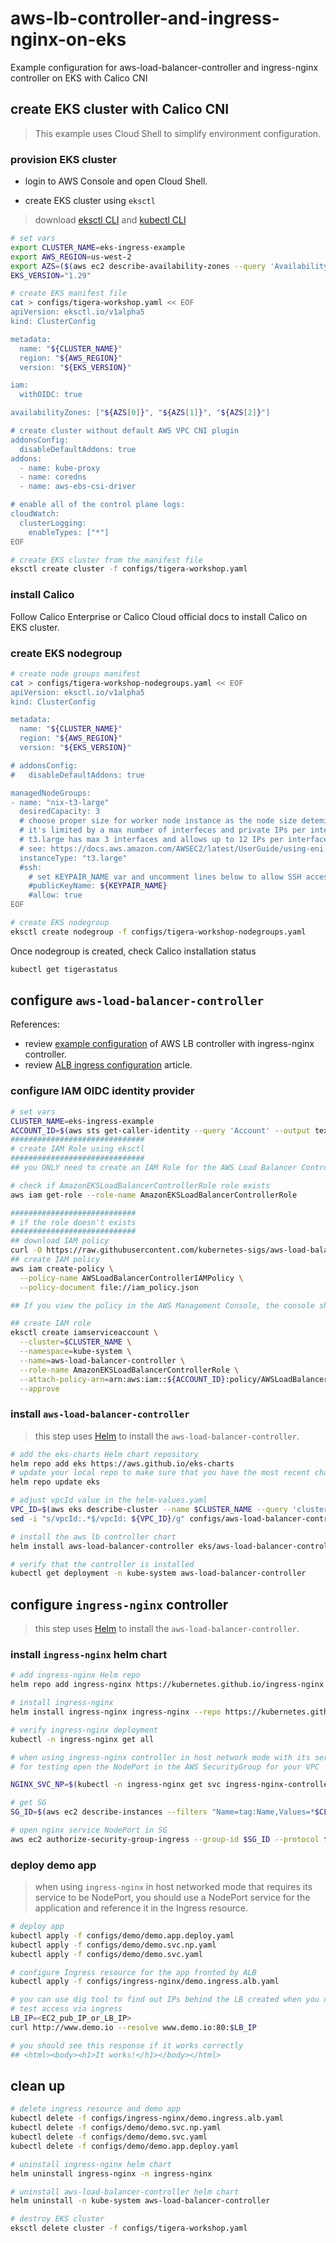 # aws-lb-controller-and-ingress-nginx-on-eks

Example configuration for aws-load-balancer-controller and ingress-nginx controller on EKS with Calico CNI

## create EKS cluster with Calico CNI

>This example uses Cloud Shell to simplify environment configuration.

### provision EKS cluster

- login to AWS Console and open Cloud Shell.

- create EKS cluster using `eksctl`

>download [eksctl CLI](https://docs.aws.amazon.com/eks/latest/userguide/eksctl.html) and [kubectl CLI](https://docs.aws.amazon.com/eks/latest/userguide/install-kubectl.html)

```bash
# set vars
export CLUSTER_NAME=eks-ingress-example
export AWS_REGION=us-west-2
export AZS=($(aws ec2 describe-availability-zones --query 'AvailabilityZones[].ZoneName' --output text --region $AWS_REGION))
EKS_VERSION="1.29"

# create EKS manifest file
cat > configs/tigera-workshop.yaml << EOF
apiVersion: eksctl.io/v1alpha5
kind: ClusterConfig

metadata:
  name: "${CLUSTER_NAME}"
  region: "${AWS_REGION}"
  version: "${EKS_VERSION}"

iam:
  withOIDC: true

availabilityZones: ["${AZS[0]}", "${AZS[1]}", "${AZS[2]}"]

# create cluster without default AWS VPC CNI plugin
addonsConfig:
  disableDefaultAddons: true
addons:
  - name: kube-proxy
  - name: coredns
  - name: aws-ebs-csi-driver

# enable all of the control plane logs:
cloudWatch:
  clusterLogging:
    enableTypes: ["*"]
EOF

# create EKS cluster from the manifest file
eksctl create cluster -f configs/tigera-workshop.yaml
```

### install Calico

Follow Calico Enterprise or Calico Cloud official docs to install Calico on EKS cluster.

### create EKS nodegroup

```bash
# create node groups manifest
cat > configs/tigera-workshop-nodegroups.yaml << EOF
apiVersion: eksctl.io/v1alpha5
kind: ClusterConfig

metadata:
  name: "${CLUSTER_NAME}"
  region: "${AWS_REGION}"
  version: "${EKS_VERSION}"

# addonsConfig:
#   disableDefaultAddons: true

managedNodeGroups:
- name: "nix-t3-large"
  desiredCapacity: 3
  # choose proper size for worker node instance as the node size detemines the number of pods that a node can run
  # it's limited by a max number of interfeces and private IPs per interface
  # t3.large has max 3 interfaces and allows up to 12 IPs per interface, therefore can run up to 36 pods per node
  # see: https://docs.aws.amazon.com/AWSEC2/latest/UserGuide/using-eni.html#AvailableIpPerENI
  instanceType: "t3.large"
  #ssh:
    # set KEYPAIR_NAME var and uncomment lines below to allow SSH access to the nodes using existing EC2 key pair
    #publicKeyName: ${KEYPAIR_NAME}
    #allow: true
EOF

# create EKS nodegroup
eksctl create nodegroup -f configs/tigera-workshop-nodegroups.yaml 
```

Once nodegroup is created, check Calico installation status

```bash
kubectl get tigerastatus
```

## configure `aws-load-balancer-controller`

References:

- review [example configuration](https://aws.amazon.com/blogs/containers/exposing-kubernetes-applications-part-3-nginx-ingress-controller/) of AWS LB controller with ingress-nginx controller.
- review [ALB ingress configuration](https://docs.aws.amazon.com/eks/latest/userguide/alb-ingress.html) article.

### configure IAM OIDC identity provider

```bash
# set vars
CLUSTER_NAME=eks-ingress-example
ACCOUNT_ID=$(aws sts get-caller-identity --query 'Account' --output text)
##############################
# create IAM Role using eksctl
##############################
## you ONLY need to create an IAM Role for the AWS Load Balancer Controller one per AWS account. Check if AmazonEKSLoadBalancerControllerRole exists in the IAM Console

# check if AmazonEKSLoadBalancerControllerRole role exists
aws iam get-role --role-name AmazonEKSLoadBalancerControllerRole

############################
# if the role doesn't exists
############################
## download IAM policy
curl -O https://raw.githubusercontent.com/kubernetes-sigs/aws-load-balancer-controller/v2.7.2/docs/install/iam_policy.json
## create IAM policy
aws iam create-policy \
  --policy-name AWSLoadBalancerControllerIAMPolicy \
  --policy-document file://iam_policy.json

## If you view the policy in the AWS Management Console, the console shows warnings for the ELB service, but not for the ELB v2 service. This happens because some of the actions in the policy exist for ELB v2, but not for ELB. You can ignore the warnings for ELB.

## create IAM role
eksctl create iamserviceaccount \
  --cluster=$CLUSTER_NAME \
  --namespace=kube-system \
  --name=aws-load-balancer-controller \
  --role-name AmazonEKSLoadBalancerControllerRole \
  --attach-policy-arn=arn:aws:iam::${ACCOUNT_ID}:policy/AWSLoadBalancerControllerIAMPolicy \
  --approve
```

### install `aws-load-balancer-controller`

>this step uses [Helm](https://helm.sh/docs/intro/install/) to install the `aws-load-balancer-controller`.

```bash
# add the eks-charts Helm chart repository
helm repo add eks https://aws.github.io/eks-charts
# update your local repo to make sure that you have the most recent charts
helm repo update eks

# adjust vpcId value in the helm-values.yaml
VPC_ID=$(aws eks describe-cluster --name $CLUSTER_NAME --query 'cluster.resourcesVpcConfig.vpcId' --output text)
sed -i "s/vpcId:.*$/vpcId: ${VPC_ID}/g" configs/aws-load-balancer-controller/helm-values.yaml

# install the aws lb controller chart
helm install aws-load-balancer-controller eks/aws-load-balancer-controller -n kube-system --set clusterName=$CLUSTER_NAME --set serviceAccount.create=false --set serviceAccount.name=aws-load-balancer-controller -f configs/aws-load-balancer-controller/helm-values.yaml

# verify that the controller is installed
kubectl get deployment -n kube-system aws-load-balancer-controller
```

## configure `ingress-nginx` controller

>this step uses [Helm](https://helm.sh/docs/intro/install/) to install the `aws-load-balancer-controller`.

### install `ingress-nginx` helm chart

```bash
# add ingress-nginx Helm repo
helm repo add ingress-nginx https://kubernetes.github.io/ingress-nginx

# install ingress-nginx
helm install ingress-nginx ingress-nginx --repo https://kubernetes.github.io/ingress-nginx -n ingress-nginx --create-namespace -f configs/ingress-nginx/helm-values.yaml

# verify ingress-nginx deployment
kubectl -n ingress-nginx get all

# when using ingress-nginx controller in host network mode with its service as NodePort,
# for testing open the NodePort in the AWS SecurityGroup for your VPC

NGINX_SVC_NP=$(kubectl -n ingress-nginx get svc ingress-nginx-controller -ojsonpath='{.spec.ports[?(@.name=="http")].nodePort}')

# get SG
SG_ID=$(aws ec2 describe-instances --filters "Name=tag:Name,Values=*$CLUSTER_NAME*" "Name=instance-state-name,Values=running" --query 'Reservations[0].Instances[*].NetworkInterfaces[0].Groups[0].GroupId' --output text)

# open nginx service NodePort in SG
aws ec2 authorize-security-group-ingress --group-id $SG_ID --protocol tcp --port $NGINX_SVC_NP --cidr 0.0.0.0/0
```

### deploy demo app

>when using `ingress-nginx` in host networked mode that requires its service to be NodePort, you should use a NodePort service for the application and reference it in the Ingress resource.

```bash
# deploy app
kubectl apply -f configs/demo/demo.app.deploy.yaml
kubectl apply -f configs/demo/demo.svc.np.yaml
kubectl apply -f configs/demo/demo.svc.yaml

# configure Ingress resource for the app fronted by ALB
kubectl apply -f configs/ingress-nginx/demo.ingress.alb.yaml

# you can use dig tool to find out IPs behind the LB created when you deploy the Ingress resource
# test access via ingress
LB_IP=<EC2_pub_IP_or_LB_IP>
curl http://www.demo.io --resolve www.demo.io:80:$LB_IP

# you should see this response if it works correctly
## <html><body><h1>It works!</h1></body></html>
```

## clean up

```bash
# delete ingress resource and demo app
kubectl delete -f configs/ingress-nginx/demo.ingress.alb.yaml
kubectl delete -f configs/demo/demo.svc.np.yaml
kubectl delete -f configs/demo/demo.svc.yaml
kubectl delete -f configs/demo/demo.app.deploy.yaml

# uninstall ingress-nginx helm chart
helm uninstall ingress-nginx -n ingress-nginx

# uninstall aws-load-balancer-controller helm chart
helm uninstall -n kube-system aws-load-balancer-controller

# destroy EKS cluster
eksctl delete cluster -f configs/tigera-workshop.yaml
```
